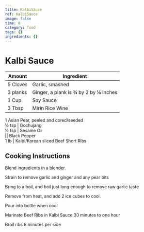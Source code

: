 ```yaml
---
title: KalbiSauce
ref: KalbiSauce
image: false
time: 0
category: food
tags: {}
ingredients: {}
---
```

# Kalbi Sauce  
  
|Amount|Ingredient|  
|----|----|  
5 Cloves | Garlic, smashed  
3 planks | Ginger, a plank is ¾ by 2 by ⅛ inches  
1 Cup | Soy Sauce  
3 Tbsp | Mirin Rice Wine  
1 Asian Pear, peeled and cored/seeded  
½ tsp | Gochujang  
½ tsp | Sesame Oil  
|| Black Pepper  
1 lb | Kalbi/Korean sliced Beef Short Ribs  
  
## Cooking Instructions  
Blend ingredients in a blender.  
  
Strain to remove garlic and ginger and any pear bits  
  
Bring to a boil, and boil just long enough to remove raw garlic taste  
  
Remove from heat, and add 2 ice cubes to cool.  
  
Pour into bottle when cool  
  
Marinate Beef Ribs in Kalbi Sauce 30 minutes to one hour  
  
Broil ribs 8 minutes per side  
  